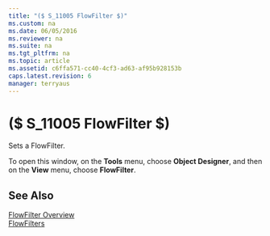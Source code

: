 ```yaml
---
title: "($ S_11005 FlowFilter $)"
ms.custom: na
ms.date: 06/05/2016
ms.reviewer: na
ms.suite: na
ms.tgt_pltfrm: na
ms.topic: article
ms.assetid: c6ffa571-cc40-4cf3-ad63-af95b928153b
caps.latest.revision: 6
manager: terryaus
---
```

# ($ S_11005 FlowFilter $)
Sets a FlowFilter.  
  
 To open this window, on the **Tools** menu, choose **Object Designer**, and then on the **View** menu, choose **FlowFilter**.  
  
## See Also  
 [FlowFilter Overview](../dynamics-nav/FlowFilter-Overview.md)   
 [FlowFilters](../Topic/FlowFilters.md)